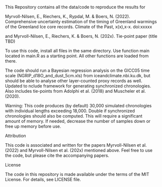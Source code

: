 This Repository contains all the data/code to reproduce the results for

Myrvoll-Nilsen, E., Riechers, K., Rypdal, M. & Boers, N. (2022). Comprehensive uncertainty estimation of the timing of Greenland warmings of the Greenland Ice core records. Climate of the Past, x(x),x-x. doi:xxxxx

and 
Myrvoll-Nilsen, E., Riechers, K. & Boers, N. (202x). Tie-point paper (title TBD)

To use this code, install all files in the same directory. Use function main located in main.R as a starting point. All other functions are loaded from there.

The code should run a Bayesian regression analysis on the GICC05 time scale (NGRIP_d18O_and_dust_5cm.xls) from iceandclimate.nbi.ku.dk, but should be able to analyse other layer-counted proxy records as well. Updated to nclude framework for generating synchronized chronologies. Also includes tie-points from Adolphi et al. (2018) and Muscheler et al. (2020).

Warning: This code produces (by default) 30,000 simulated chronologies with individual lengths exceeding 18,000. Double if synchronized chronologies should also be computed. This will require a significant amount of memory. If needed, decrease the number of samples down or free up memory before use.

Attribution

This code is associated and written for the papers Myrvoll-Nilsen et al. (2022) and Myrvoll-Nilsen et al. (202x) mentioned above. Feel free to use the code, but please cite the accompanying papers.

License

The code in this repository is made available under the terms of the MIT License. For details, see LICENSE file.